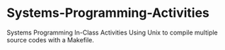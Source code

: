 # Systems-Programming-Activities

Systems Programming In-Class Activities
Using Unix to compile multiple source codes with a Makefile. 

